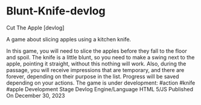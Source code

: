 # Blunt-Knife-devlog

Сut The Apple [devlog]

A game about slicing apples using a kitchen knife.

In this game, you will need to slice the apples before they fall to the floor and spoil.
The knife is a little blunt, so you need to make a swing next to the apple, pointing it straight, without this nothing will work.
Also, during the passage, you will receive impressions that are temporary, and there are forever, depending on their purpose in the list.
Progress will be saved depending on your actions.
The game is under development:  #action #knife #apple
Development Stage
Devlog
Engine/Language
HTML 5/JS
Published On
December 30, 2023
